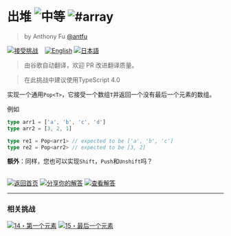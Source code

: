 <!--info-header-start--><h1>出堆 <img src="https://img.shields.io/badge/-%E4%B8%AD%E7%AD%89-d9901a" alt="中等"/> <img src="https://img.shields.io/badge/-%23array-999" alt="#array"/></h1><blockquote><p>by Anthony Fu <a href="https://github.com/antfu" target="_blank">@antfu</a></p></blockquote><p><a href="https://tsch.js.org/16/play/zh-CN" target="_blank"><img src="https://img.shields.io/badge/-%E6%8E%A5%E5%8F%97%E6%8C%91%E6%88%98-3178c6?logo=typescript&logoColor=white" alt="接受挑战"/></a> &nbsp;&nbsp;&nbsp;<a href="./README.md" target="_blank"><img src="https://img.shields.io/badge/-English-gray" alt="English"/></a>  <a href="./README.ja.md" target="_blank"><img src="https://img.shields.io/badge/-%E6%97%A5%E6%9C%AC%E8%AA%9E-gray" alt="日本語"/></a> </p><!--info-header-end-->

> 由谷歌自动翻译，欢迎 PR 改进翻译质量。

>在此挑战中建议使用TypeScript 4.0

实现一个通用`Pop<T>`，它接受一个数组`T`并返回一个没有最后一个元素的数组。

例如

```ts
type arr1 = ['a', 'b', 'c', 'd']
type arr2 = [3, 2, 1]

type re1 = Pop<arr1> // expected to be ['a', 'b', 'c']
type re2 = Pop<arr2> // expected to be [3, 2]
```

**额外**：同样，您也可以实现`Shift`，`Push`和`Unshift`吗？

<!--info-footer-start--><br><a href="../../README.zh-CN.md" target="_blank"><img src="https://img.shields.io/badge/-%E8%BF%94%E5%9B%9E%E9%A6%96%E9%A1%B5-grey" alt="返回首页"/></a> <a href="https://tsch.js.org/16/answer/zh-CN" target="_blank"><img src="https://img.shields.io/badge/-%E5%88%86%E4%BA%AB%E4%BD%A0%E7%9A%84%E8%A7%A3%E7%AD%94-teal" alt="分享你的解答"/></a> <a href="https://tsch.js.org/16/solutions" target="_blank"><img src="https://img.shields.io/badge/-%E6%9F%A5%E7%9C%8B%E8%A7%A3%E7%AD%94-de5a77?logo=awesome-lists&logoColor=white" alt="查看解答"/></a> <hr><h3>相关挑战</h3><a href="https://github.com/type-challenges/type-challenges/blob/master/questions/00014-easy-first/README.zh-CN.md" target="_blank"><img src="https://img.shields.io/badge/-14%E3%83%BB%E7%AC%AC%E4%B8%80%E4%B8%AA%E5%85%83%E7%B4%A0-7aad0c" alt="14・第一个元素"/></a>  <a href="https://github.com/type-challenges/type-challenges/blob/master/questions/00015-medium-last/README.zh-CN.md" target="_blank"><img src="https://img.shields.io/badge/-15%E3%83%BB%E6%9C%80%E5%90%8E%E4%B8%80%E4%B8%AA%E5%85%83%E7%B4%A0-d9901a" alt="15・最后一个元素"/></a> <!--info-footer-end-->